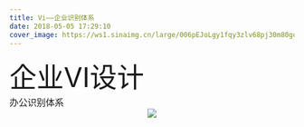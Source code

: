 ```yaml
---
title: Vi——企业识别体系
date: 2018-05-05 17:29:10
cover_image: https://ws1.sinaimg.cn/large/006pEJoLgy1fqy3zlv68pj30m80go74z.jpg
---
```


<div align="center">
    <div align="left" style="width:1200px;">
    <div ><font size="8">企业VI设计</font></div>
    <font size="3">办公识别体系</font>
    </div>
    <img class="img-fluid project-img" src="https://ws1.sinaimg.cn/large/006pEJoLgy1fqy3zm5cruj314i3uwgzn.jpg" />
  
  
</div>